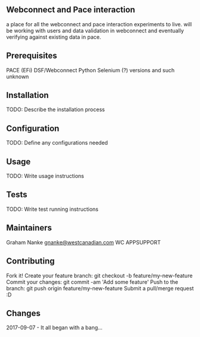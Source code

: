 ## Webconnect and Pace interaction

a place for all the webconnect and pace interaction experiments to live.
will be working with users and data validation in webconnect and eventually
verifying against existing data in pace.

## Prerequisites

PACE (EFi)
DSF/Webconnect
Python
Selenium (?) versions and such unknown

## Installation

TODO: Describe the installation process

## Configuration

TODO: Define any configurations needed

## Usage

TODO: Write usage instructions

## Tests

TODO: Write test running instructions

## Maintainers

Graham Nanke <gnanke@westcanadian.com> WC APPSUPPORT

## Contributing

Fork it!
Create your feature branch: git checkout -b feature/my-new-feature
Commit your changes: git commit -am 'Add some feature'
Push to the branch: git push origin feature/my-new-feature
Submit a pull/merge request :D

## Changes

2017-09-07 - It all began with a bang...